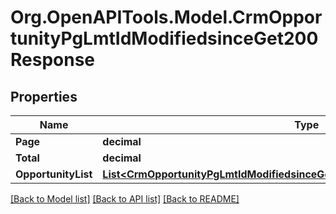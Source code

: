 # Org.OpenAPITools.Model.CrmOpportunityPgLmtIdModifiedsinceGet200Response

## Properties

Name | Type | Description | Notes
------------ | ------------- | ------------- | -------------
**Page** | **decimal** |  | [optional] 
**Total** | **decimal** |  | [optional] 
**OpportunityList** | [**List&lt;CrmOpportunityPgLmtIdModifiedsinceGet200ResponseOpportunityListInner&gt;**](CrmOpportunityPgLmtIdModifiedsinceGet200ResponseOpportunityListInner.md) |  | [optional] 

[[Back to Model list]](../README.md#documentation-for-models) [[Back to API list]](../README.md#documentation-for-api-endpoints) [[Back to README]](../README.md)

